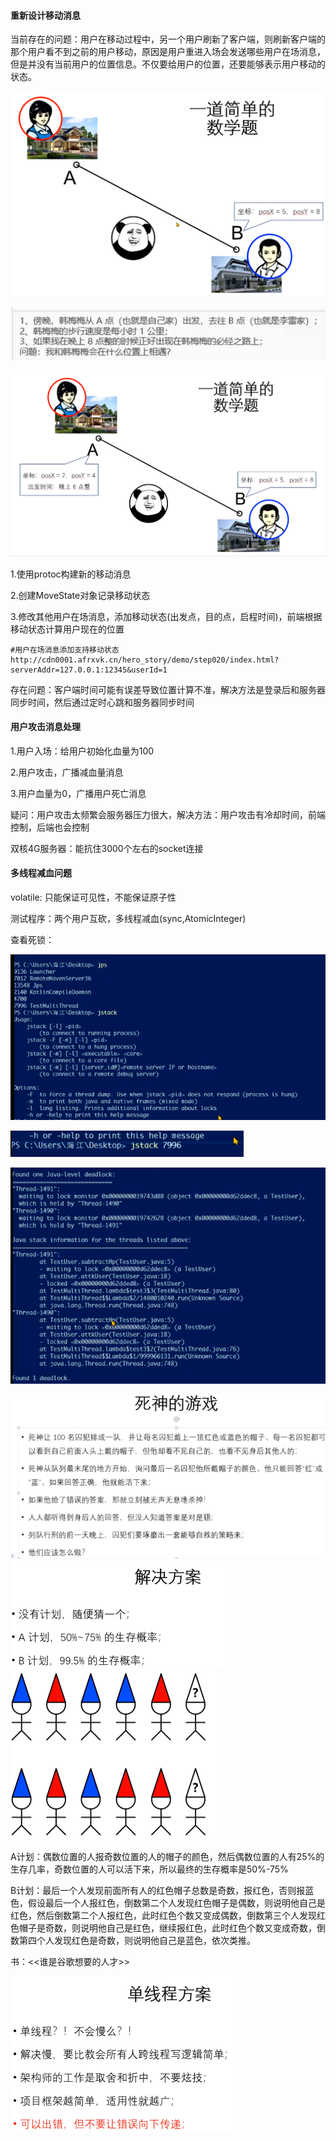 #### 重新设计移动消息

当前存在的问题：用户在移动过程中，另一个用户刷新了客户端，则刷新客户端的那个用户看不到之前的用户移动，原因是用户重进入场会发送哪些用户在场消息，但是并没有当前用户的位置信息。不仅要给用户的位置，还要能够表示用户移动的状态。

<img src="06.重新设计移动消息.assets/image-20211115090738453.png" alt="image-20211115090738453" style="zoom:50%;" />



![image-20211115090839343](06.重新设计移动消息.assets/image-20211115090839343.png)

<img src="06.重新设计移动消息.assets/image-20211115091010639.png" alt="image-20211115091010639" style="zoom:50%;" />

1.使用protoc构建新的移动消息

2.创建MoveState对象记录移动状态

3.修改其他用户在场消息，添加移动状态(出发点，目的点，启程时间)，前端根据移动状态计算用户现在的位置

```
#用户在场消息添加支持移动状态
http://cdn0001.afrxvk.cn/hero_story/demo/step020/index.html?serverAddr=127.0.0.1:12345&userId=1
```

存在问题：客户端时间可能有误差导致位置计算不准，解决方法是登录后和服务器同步时间，然后通过定时心跳和服务器同步时间

#### 用户攻击消息处理

1.用户入场：给用户初始化血量为100

2.用户攻击，广播减血量消息

3.用户血量为0，广播用户死亡消息

疑问：用户攻击太频繁会服务器压力很大，解决方法：用户攻击有冷却时间，前端控制，后端也会控制

双核4G服务器：能抗住3000个左右的socket连接

#### 多线程减血问题

volatile: 只能保证可见性，不能保证原子性

测试程序：两个用户互砍，多线程减血(sync,AtomicInteger)

查看死锁：

![image-20211119091240713](06.重新设计移动消息.assets/image-20211119091240713.png)

![image-20211119091330210](06.重新设计移动消息.assets/image-20211119091330210.png)

![image-20211119091341848](06.重新设计移动消息.assets/image-20211119091341848.png)

<img src="06.重新设计移动消息.assets/image-20211119092950770.png" alt="image-20211119092950770" style="zoom:50%;" />

<img src="06.重新设计移动消息.assets/image-20211119093419275.png" alt="image-20211119093419275" style="zoom:50%;" />

<img src="06.重新设计移动消息.assets/image-20211119094935782.png" alt="image-20211119094935782" style="zoom:50%;" />

A计划：偶数位置的人报奇数位置的人的帽子的颜色，然后偶数位置的人有25%的生存几率，奇数位置的人可以活下来，所以最终的生存概率是50%-75%

B计划：最后一个人发现前面所有人的红色帽子总数是奇数，报红色，否则报蓝色，假设最后一个人报红色，倒数第二个人发现红色帽子是偶数，则说明他自己是红色，然后倒数第二个人报红色，此时红色个数又变成偶数，倒数第三个人发现红色帽子是奇数，则说明他自己是红色，继续报红色，此时红色个数又变成奇数，倒数第四个人发现红色是奇数，则说明他自己是蓝色，依次类推。

书：<<谁是谷歌想要的人才>>

<img src="06.重新设计移动消息.assets/image-20211119094656013.png" alt="image-20211119094656013" style="zoom:50%;" />


